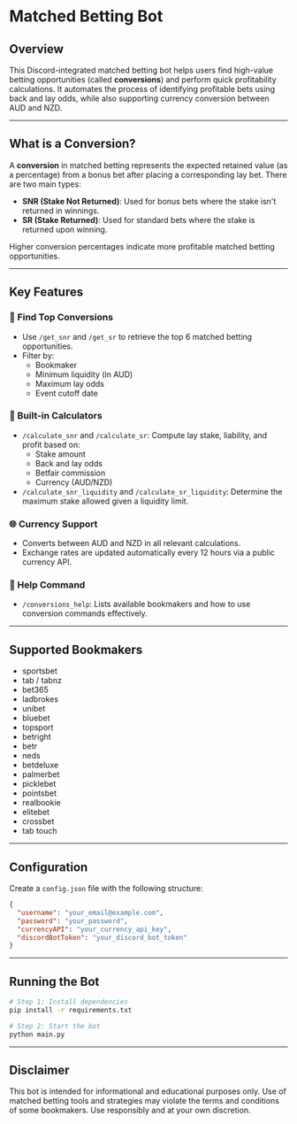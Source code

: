 # Matched Betting Bot

## Overview

This Discord-integrated matched betting bot helps users find high-value betting opportunities (called **conversions**) and perform quick profitability calculations. It automates the process of identifying profitable bets using back and lay odds, while also supporting currency conversion between AUD and NZD.

---

## What is a Conversion?

A **conversion** in matched betting represents the expected retained value (as a percentage) from a bonus bet after placing a corresponding lay bet. There are two main types:

- **SNR (Stake Not Returned)**: Used for bonus bets where the stake isn't returned in winnings.
- **SR (Stake Returned)**: Used for standard bets where the stake is returned upon winning.

Higher conversion percentages indicate more profitable matched betting opportunities.

---

## Key Features

### 🔎 Find Top Conversions
- Use `/get_snr` and `/get_sr` to retrieve the top 6 matched betting opportunities.
- Filter by:
  - Bookmaker
  - Minimum liquidity (in AUD)
  - Maximum lay odds
  - Event cutoff date

### 🧮 Built-in Calculators
- `/calculate_snr` and `/calculate_sr`: Compute lay stake, liability, and profit based on:
  - Stake amount
  - Back and lay odds
  - Betfair commission
  - Currency (AUD/NZD)
- `/calculate_snr_liquidity` and `/calculate_sr_liquidity`: Determine the maximum stake allowed given a liquidity limit.

### 🌐 Currency Support
- Converts between AUD and NZD in all relevant calculations.
- Exchange rates are updated automatically every 12 hours via a public currency API.

### 📘 Help Command
- `/conversions_help`: Lists available bookmakers and how to use conversion commands effectively.

---

## Supported Bookmakers

- sportsbet  
- tab / tabnz  
- bet365  
- ladbrokes  
- unibet  
- bluebet  
- topsport  
- betright  
- betr  
- neds  
- betdeluxe  
- palmerbet  
- picklebet  
- pointsbet  
- realbookie  
- elitebet  
- crossbet  
- tab touch  

---

## Configuration

Create a `config.json` file with the following structure:

```json
{
  "username": "your_email@example.com",
  "password": "your_password",
  "currencyAPI": "your_currency_api_key",
  "discordBotToken": "your_discord_bot_token"
}
```
---

## Running the Bot

```bash
# Step 1: Install dependencies
pip install -r requirements.txt

# Step 2: Start the bot
python main.py
```
---

## Disclaimer

This bot is intended for informational and educational purposes only. Use of matched betting tools and strategies may violate the terms and conditions of some bookmakers. Use responsibly and at your own discretion.
